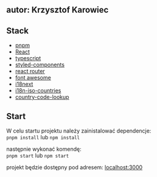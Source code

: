 ## autor: Krzysztof Karowiec
## Stack
- [pnpm](https://pnpm.io/)
- [React](https://react.dev/)
- [typescript](https://www.typescriptlang.org/)
- [styled-components](https://styled-components.com/)
- [react router](https://reactrouter.com/)
- [font awesome](https://fontawesome.com/)
- [i18next](https://www.i18next.com/)
- [i18n-iso-countries](https://github.com/michaelwittig/node-i18n-iso-countries#readme)
- [country-code-lookup](https://github.com/richorama/country-code-lookup)

## Start

W celu startu projektu należy zainistalować dependencje:<br/>
```pnpm install``` lub ```npm install```

następnie wykonać komendę:<br/>
```pnpm start``` lub ```npm start```

projekt będzie dostępny pod adresem:
[localhost:3000](http://localhost:3000/)
